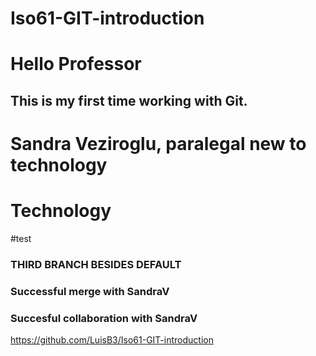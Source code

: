 # Iso61-GIT-introduction
# Hello Professor 
## This is my first time working with Git.
# Sandra Veziroglu, paralegal new to technology
# Technology
#test 
### THIRD BRANCH BESIDES DEFAULT
### Successful merge with SandraV 
### Succesful collaboration with SandraV
https://github.com/LuisB3/Iso61-GIT-introduction
